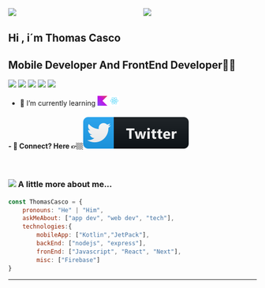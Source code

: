 <img align='right' src="https://media.giphy.com/media/M9gbBd9nbDrOTu1Mqx/giphy.gif" width="230">
<img src="https://thomas-homepage.vercel.app/images/thomas.jpg" width="230">



## Hi , i´m Thomas Casco
## Mobile Developer And FrontEnd Developer👨‍💻

[![](https://img.shields.io/badge/LinkedIn-ThomasCasco-blue)](https://www.linkedin.com/in/thom%C3%A1s-casco-43b4491a3/)
[![](https://img.shields.io/badge/Gmail-thomas.s.casco@gmail.com-red)](mailto:thomas.s.casco@gmail.com)
![](https://img.shields.io/badge/Android-Developer-brightgreen) ![](https://img.shields.io/badge/Kotlin-Lover-blueviolet) ![](https://img.shields.io/badge/Java-Enthusiast-yellow)

- 🌱 I’m currently learning <img height="20" src="https://raw.githubusercontent.com/github/explore/80688e429a7d4ef2fca1e82350fe8e3517d3494d/topics/kotlin/kotlin.png"></code>
<code><img height="20" src="https://raw.githubusercontent.com/github/explore/80688e429a7d4ef2fca1e82350fe8e3517d3494d/topics/react/react.png"></code>


#### - 💬 Connect? Here 👉🏼[<img src="https://raw.githubusercontent.com/8bithemant/8bithemant/master/svg/social/twitter.svg" >](https://twitter.com/thomas_casco)


<br />

### <img src="https://media.giphy.com/media/VgCDAzcKvsR6OM0uWg/giphy.gif" width="50"> A little more about me...  

```javascript
const ThomasCasco = {
    pronouns: "He" | "Him",
    askMeAbout: ["app dev", "web dev", "tech"],
    technologies:{
        mobileApp: ["Kotlin","JetPack"],
        backEnd: ["nodejs", "express"],
        fronEnd: ["Javascript", "React", "Next"],
        misc: ["Firebase"]
}
```

---

